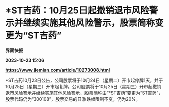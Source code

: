# *ST吉药：10月25日起撤销退市风险警示并继续实施其他风险警示，股票简称变更为“ST吉药”
**界面快报**

**2023-10-23 15:06**

**https://www.jiemian.com/article/10273008.html**

\*ST吉药10月23日公告，公司股票将于10月24日（星期二）开市起停牌1天，并于10月25日（星期三）开市起复牌。公司股票将于10月25日（星期三）开市起撤销退市风险警示并继续实施其他风险警示，股票简称由“\*ST吉药”变更为“ST吉药”，股票代码仍为“300108”，股票交易的日涨跌幅限制不变，仍为20%。